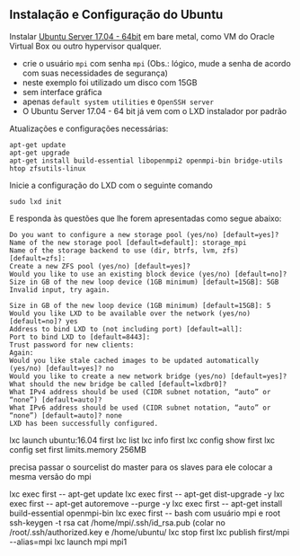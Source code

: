 ## Instalação e Configuração do Ubuntu

Instalar [Ubuntu Server 17.04 - 64bit](http://releases.ubuntu.com/17.04/ubuntu-17.04-server-amd64.iso) em bare metal, como VM do Oracle Virtual Box ou outro hypervisor qualquer.
- crie o usuário `mpi` com senha `mpi` (Obs.: lógico, mude a senha de acordo com suas necessidades de segurança)
- neste exemplo foi utilizado um disco com 15GB
- sem interface gráfica
- apenas `default system utilities` e `OpenSSH server`
- O Ubuntu Server 17.04 - 64 bit já vem com o LXD instalador por padrão

Atualizações e configurações necessárias:

```
apt-get update
apt-get upgrade
apt-get install build-essential libopenmpi2 openmpi-bin bridge-utils htop zfsutils-linux
```
Inicie a configuração do LXD com o seguinte comando

`sudo lxd init`

E responda às questões que lhe forem apresentadas como segue abaixo:

```
Do you want to configure a new storage pool (yes/no) [default=yes]?
Name of the new storage pool [default=default]: storage_mpi
Name of the storage backend to use (dir, btrfs, lvm, zfs) [default=zfs]:
Create a new ZFS pool (yes/no) [default=yes]?
Would you like to use an existing block device (yes/no) [default=no]?
Size in GB of the new loop device (1GB minimum) [default=15GB]: 5GB
Invalid input, try again.

Size in GB of the new loop device (1GB minimum) [default=15GB]: 5
Would you like LXD to be available over the network (yes/no) [default=no]? yes
Address to bind LXD to (not including port) [default=all]:
Port to bind LXD to [default=8443]:
Trust password for new clients:
Again:
Would you like stale cached images to be updated automatically (yes/no) [default=yes]? no
Would you like to create a new network bridge (yes/no) [default=yes]?
What should the new bridge be called [default=lxdbr0]?
What IPv4 address should be used (CIDR subnet notation, “auto” or “none”) [default=auto]?
What IPv6 address should be used (CIDR subnet notation, “auto” or “none”) [default=auto]? none
LXD has been successfully configured.
```

lxc launch ubuntu:16.04 first
lxc list
lxc info first
lxc config show first
lxc config set first limits.memory 256MB

precisa passar o sourcelist do master para os slaves para ele colocar a mesma versão do mpi

lxc exec first -- apt-get update
lxc exec first -- apt-get dist-upgrade -y
lxc exec first -- apt-get autoremove --purge -y
lxc exec first -- apt-get install build-essential openmpi-bin
lxc exec first -- bash
com usuário mpi e root
ssh-keygen -t rsa
cat /home/mpi/.ssh/id_rsa.pub (colar no /root/.ssh/authorized.key e /home/ubuntu/
lxc stop first
lxc publish first/mpi --alias=mpi
lxc launch mpi mpi1
